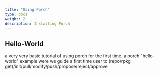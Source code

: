 ```yaml
---
title: "Using Porch"
type: docs
weight: 2
description: Installing Porch
---
```


## Hello-World

a very very basic tutorial of using porch for the first time. a porch "hello-world" example were we guide a first time user to (repo/rpkg get)/init/pull/modify/push/propose/reject/approve
